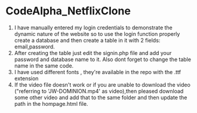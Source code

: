 # CodeAlpha_NetflixClone

1. I have manually entered my login credentials to demonstrate the dynamic nature of the website so to use the login function properly create a database and then create a table in it with 2 fields: email,password. 
2. After creating the table just edit the signin.php file and add your password and database name to it. Also dont forget to change the table name in the same code.
3. I have used different fonts , they're available in the repo with the .ttf extension
4. If the video file doesn't work or if you are unable to download the video ("referring to 'JW-DOMINION.mp4' as video),then pleased download some other video and add that to the same folder and then update the path in the hompage.html file.

